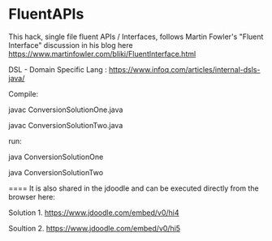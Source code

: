 # FluentAPIs

This hack, single file fluent APIs / Interfaces, follows Martin Fowler's 
"Fluent Interface" discussion in his blog here 
https://www.martinfowler.com/bliki/FluentInterface.html

DSL - Domain Specific Lang : https://www.infoq.com/articles/internal-dsls-java/

Compile:

javac ConversionSolutionOne.java

javac ConversionSolutionTwo.java

run:

java ConversionSolutionOne

java ConversionSolutionTwo

====
It is also shared in the jdoodle and can be executed directly from the browser here:

Solution 1. https://www.jdoodle.com/embed/v0/hi4

Soultion 2. https://www.jdoodle.com/embed/v0/hi5
